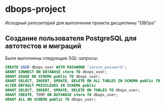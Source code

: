 # dbops-project
Исходный репозиторий для выполнения проекта дисциплины "DBOps"


## Создание пользователя PostgreSQL для автотестов и миграций

Были выполнены следующие SQL-запросы:

```sql
CREATE USER dbops_user WITH PASSWORD 'secure_password';
GRANT CONNECT ON DATABASE store TO dbops_user;
GRANT USAGE ON SCHEMA public TO dbops_user;
GRANT SELECT, INSERT, UPDATE, DELETE ON ALL TABLES IN SCHEMA public TO dbops_user;
ALTER DEFAULT PRIVILEGES IN SCHEMA public
GRANT SELECT, INSERT, UPDATE, DELETE ON TABLES TO dbops_user;
GRANT CREATE, TEMP ON DATABASE store TO dbops_user;
GRANT ALL ON SCHEMA public TO dbops_user;
